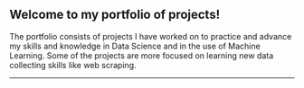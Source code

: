 ## Welcome to my portfolio of projects!

The portfolio consists of projects I have worked on to practice and advance my skills and knowledge in Data Science and in the use of Machine Learning. Some of the projects are more focused on learning new data collecting skills like web scraping.
***
<!--
Feel free to contact me through one of the following channels:  
<a href="https://www.linkedin.com/in/mathias-bt/"><img src="https://res.cloudinary.com/importdata/image/upload/v1595012354/linkedin_t9qiwy.png" alt="drawing" width="100"/> &nbsp;&nbsp;&nbsp;&nbsp;
-->





